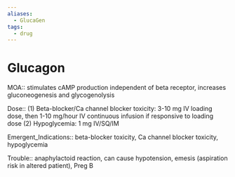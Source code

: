 ```yaml
---
aliases:
  - GlucaGen
tags:
  - drug
---
```

# Glucagon

MOA:: stimulates cAMP production independent of beta receptor, increases gluconeogenesis and glycogenolysis

Dose:: (1) Beta-blocker/Ca channel blocker toxicity: 3-10 mg IV loading dose, then 1-10 mg/hour IV continuous infusion if responsive to loading dose (2) Hypoglycemia: 1 mg IV/SQ/IM

Emergent_Indications:: beta-blocker toxicity, Ca channel blocker toxicity, hypoglycemia

Trouble:: anaphylactoid reaction, can cause hypotension, emesis (aspiration risk in altered patient), Preg B